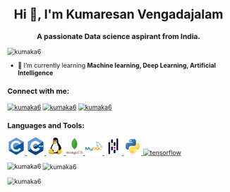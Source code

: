 <h1 align="center">Hi 👋, I'm Kumaresan Vengadajalam</h1>
<h3 align="center">A passionate Data science aspirant from India.</h3>

<p align="left"> <img src="https://komarev.com/ghpvc/?username=kumaka6&label=Profile%20views&color=0e75b6&style=flat" alt="kumaka6" /> </p>

- 🌱 I’m currently learning **Machine learning, Deep Learning, Artificial Intelligence**

<h3 align="left">Connect with me:</h3>
<p align="left">
<a href="https://linkedin.com/in/kumaka6" target="blank"><img align="center" src="https://raw.githubusercontent.com/rahuldkjain/github-profile-readme-generator/master/src/images/icons/Social/linked-in-alt.svg" alt="kumaka6" height="30" width="40" /></a>
<a href="https://www.hackerrank.com/kumaka6" target="blank"><img align="center" src="https://raw.githubusercontent.com/rahuldkjain/github-profile-readme-generator/master/src/images/icons/Social/hackerrank.svg" alt="kumaka6" height="30" width="40" /></a>
<a href="https://www.leetcode.com/kumaka6" target="blank"><img align="center" src="https://raw.githubusercontent.com/rahuldkjain/github-profile-readme-generator/master/src/images/icons/Social/leet-code.svg" alt="kumaka6" height="30" width="40" /></a>
</p>

<h3 align="left">Languages and Tools:</h3>
<p align="left"> <a href="https://www.cprogramming.com/" target="_blank" rel="noreferrer"> <img src="https://raw.githubusercontent.com/devicons/devicon/master/icons/c/c-original.svg" alt="c" width="40" height="40"/> </a> <a href="https://www.w3schools.com/cpp/" target="_blank" rel="noreferrer"> <img src="https://raw.githubusercontent.com/devicons/devicon/master/icons/cplusplus/cplusplus-original.svg" alt="cplusplus" width="40" height="40"/> </a> <a href="https://www.linux.org/" target="_blank" rel="noreferrer"> <img src="https://raw.githubusercontent.com/devicons/devicon/master/icons/linux/linux-original.svg" alt="linux" width="40" height="40"/> </a> <a href="https://www.mongodb.com/" target="_blank" rel="noreferrer"> <img src="https://raw.githubusercontent.com/devicons/devicon/master/icons/mongodb/mongodb-original-wordmark.svg" alt="mongodb" width="40" height="40"/> </a> <a href="https://www.mysql.com/" target="_blank" rel="noreferrer"> <img src="https://raw.githubusercontent.com/devicons/devicon/master/icons/mysql/mysql-original-wordmark.svg" alt="mysql" width="40" height="40"/> </a> <a href="https://pandas.pydata.org/" target="_blank" rel="noreferrer"> <img src="https://raw.githubusercontent.com/devicons/devicon/2ae2a900d2f041da66e950e4d48052658d850630/icons/pandas/pandas-original.svg" alt="pandas" width="40" height="40"/> </a> <a href="https://www.python.org" target="_blank" rel="noreferrer"> <img src="https://raw.githubusercontent.com/devicons/devicon/master/icons/python/python-original.svg" alt="python" width="40" height="40"/> </a> <a href="https://www.tensorflow.org" target="_blank" rel="noreferrer"> <img src="https://www.vectorlogo.zone/logos/tensorflow/tensorflow-icon.svg" alt="tensorflow" width="40" height="40"/> </a> </p>

<p><img align="left" src="https://github-readme-stats.vercel.app/api/top-langs?username=kumaka6&show_icons=true&locale=en&layout=compact" alt="kumaka6" /></p>

<p>&nbsp;<img align="center" src="https://github-readme-stats.vercel.app/api?username=kumaka6&show_icons=true&locale=en" alt="kumaka6" /></p>

<p><img align="center" src="https://github-readme-streak-stats.herokuapp.com/?user=kumaka6&theme=default" alt="kumaka6" /></p>
